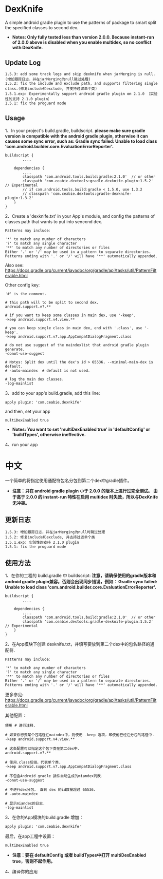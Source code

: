# DexKnife

A simple android gradle plugin to use the patterns of package to smart split the specified classes to second dex.

- **Notes: Only fully tested less than version 2.0.0.
          Because instant-run of 2.0.0 above is disabled when you enable multidex, so no conflict with DexKnife.**

Update Log
----------
    1.5.3: add some track logs and skip dexknife when jarMerging is null.(增加跟踪日志，并在jarMerging为null跳过处理)
    1.5.2: fix the include and exclude path, and supports filtering single class.(修复include和exclude, 并支持过滤单个类)
    1.5.1.exp: Experimentally support android gradle plugin on 2.1.0 （实验性的支持 2.1.0 plugin）
    1.5.1: fix the proguard mode

Usage
--------

1、In your project's build.gradle, buildscript.
**please make sure gradle version is compatible with the android gradle plugin, otherwise it can causes some sync error, such as: 
  Gradle sync failed: Unable to load class 'com.android.builder.core.EvaluationErrorReporter'.**

    buildscript {
            ....

        dependencies {
            ....
            classpath 'com.android.tools.build:gradle:2.1.0'  // or other
            classpath 'com.ceabie.dextools:gradle-dexknife-plugin:1.5.2' // Experimental
            // if com.android.tools.build:gradle < 1.5.0, use 1.3.2
            // classpath 'com.ceabie.dextools:gradle-dexknife-plugin:1.3.2'
        }
    }

2、Create a 'dexknife.txt' in your App's module, and config the patterns of classes path that wants to put into sencond dex.<br/>

    Patterns may include:

    '*' to match any number of characters
    '?' to match any single character
    '**' to match any number of directories or files
    Either '.' or '/' may be used in a pattern to separate directories.
    Patterns ending with '.' or '/' will have '**' automatically appended.

Also see: https://docs.gradle.org/current/javadoc/org/gradle/api/tasks/util/PatternFilterable.html

Other config key:

    '#' is the comment.

    # this path will to be split to second dex.
    android.support.v?.**

    # if you want to keep some classes in main dex, use '-keep'.
    -keep android.support.v4.view.**

    # you can keep single class in main dex, end with '.class', use '-keep'.
    -keep android.support.v7.app.AppCompatDialogFragment.class

    # do not use suggest of the maindexlist that android gradle plugin generate.
    -donot-use-suggest

    # Notes: Split dex until the dex's id > 65536. --minimal-main-dex is default.
    # -auto-maindex  # default is not used.

    # log the main dex classes.
    -log-mainlist

3、add to your app's build.gradle, add this line:

    apply plugin: 'com.ceabie.dexnkife'

and then, set your app

    multiDexEnabled true

   - **Notes: You want to set 'multiDexEnabled true' in 'defaultConfig' or 'buildTypes', otherwise ineffective.**

4、run your app

# 中文

一个简单的将指定使用通配符包名分包到第二个dex中gradle插件。

- **注意：只在 android gradle plugin 小于 2.0.0 的版本上进行过完全测试。
         由于高于 2.0.0 的 instant-run 特性在启用 multidex 时失效，所以与DexKnife无冲突。**

更新日志
--------
    1.5.3: 增加跟踪日志，并在jarMerging为null时跳过处理
    1.5.2: 修复include和exclude, 并支持过滤单个类
    1.5.1.exp: 实验性的支持 2.1.0 plugin
    1.5.1: fix the proguard mode

使用方法
--------

1、在你的工程的 build.gradle 中 buildscript:
 **注意，请确保使用的gradle版本和android gradle plugin兼容，否则会出现同步错误，例如：
      Gradle sync failed: Unable to load class 'com.android.builder.core.EvaluationErrorReporter'.**
         
    buildscript {
            ....

        dependencies {
            ....
            classpath 'com.android.tools.build:gradle:2.1.0'  // or other
            classpath 'com.ceabie.dextools:gradle-dexknife-plugin:1.5.2' // Experimental
        }
    }

2、在App模块下创建 dexknife.txt，并填写要放到第二个dex中的包名路径的通配符.

    Patterns may include:

    '*' to match any number of characters
    '?' to match any single character
    '**' to match any number of directories or files
    Either '.' or '/' may be used in a pattern to separate directories.
    Patterns ending with '.' or '/' will have '**' automatically appended.

更多参见: https://docs.gradle.org/current/javadoc/org/gradle/api/tasks/util/PatternFilterable.html

其他配置：

    使用 # 进行注释.

    # 如果你想要某个包路径在maindex中，则使用 -keep 选项，即使他已经在分包的路径中.
    -keep android.support.v4.view.**

    # 这条配置可以指定这个包下类在第二dex中.
    android.support.v?.**

    # 使用.class后缀，代表单个类.
    -keep android.support.v7.app.AppCompatDialogFragment.class

    # 不包含Android gradle 插件自动生成的miandex列表.
    -donot-use-suggest

    # 不进行dex分包， 直到 dex 的id数量超过 65536.
    # -auto-maindex

    # 显示miandex的日志.
    -log-mainlist


3、在你的App模块的build.gradle 增加：

    apply plugin: 'com.ceabie.dexnkife'

最后，在app工程中设置：

    multiDexEnabled true

   - **注意：要在 defaultConfig 或者 buildTypes中打开 multiDexEnabled true，否则不起作用。**

4、编译你的应用


